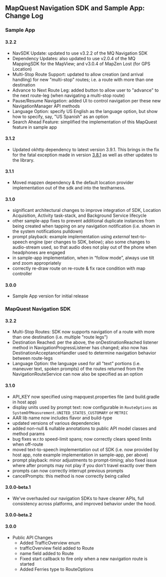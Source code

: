 ## MapQuest Navigation SDK and Sample App: Change Log

### Sample App

#### 3.2.2

* NavSDK Update: updated to use v3.2.2 of the MQ Navigation SDK
* Dependency Updates: also updated to use v2.0.4 of the MQ MappingSDK for the MapView; and v3.0.4 of MapZen Lost (for GPS Location)
* Multi-Stop Route Support: updated to allow creation (and arrival handling) for new "multi-stop" routes; i.e. a route with more than one destination
* Advance to Next Route Leg: added button to allow user to "advance" to the next route-leg (when navigating a multi-stop route)
* Pause/Resume Navigation: added UI to control navigation per these new NavigationManager API methods
* Language Option: specify US English as the language option, but show how to specify, say, "US Spanish" as an option
* Search Ahead Feature: simplified the implementation of this MapQuest feature in sample app

#### 3.1.2

* Updated okhttp dependency to latest version 3.9.1. This brings in the fix for the fatal exception made in version [3.8.1](https://github.com/square/okhttp/blob/master/CHANGELOG.md)  as well as other updates to the library.

#### 3.1.1

* Moved mapzen dependency & the default location provider implementation out of the sdk and into the testharness.

#### 3.1.0

* significant architectural changes to improve integration of SDK, Location Acquisition, Activity task-stack, and Background Service lifecycle
* other sample-app fixes to prevent additional duplicate instances from being created when tapping on any navigation notification (i.e. shown in the system notifications pulldown)
* prompt playback: example implementation using _external_ text-to-speech engine (per changes to SDK, below); also some changes to audio-stream used, so that audio does not play out of the phone when headphones are engaged
* in sample-app implementation, when in “follow mode”, always use tilt and zoom appropriately
* correctly re-draw route on re-route & fix race condition with map controller

#### 3.0.0

* Sample App version for initial release



### MapQuest Navigation SDK

#### 3.2.2

* Multi-Stop Routes: SDK now supports navigation of a route with more than one destination (i.e. multiple "route legs")
* Destination Reached: per the above, the onDestinationReached listener method in NavigationProgressListener has changed; also now has DestinationAcceptanceHandler used to determine navigation behavior between route-legs
* Language Option: the language used for all "text" portions (i.e. maneuver text, spoken prompts) of the routes returned from the NavigationRouteService can now also be specified as an option

#### 3.1.0

* API_KEY now specified using mapquest.properties file (and build.gradle in host app)
* display units used by prompt text: now configurable in `RouteOptions` as `SystemOfMeasurement.UNITED_STATES_CUSTOMARY` or `METRIC`
* AAR lib name now includes flavor and build-type
* updated versions of various dependencies 
* added non-null & nullable annotations to public API model classes and method params
* bug fixes w.r.to speed-limit spans; now correctly clears speed limits when off-route
* moved text-to-speech implementation out of SDK (i.e. now provided by host app, note example implementation in sample-app, per above)
* prompt playback: minor adjustments to prompt-timing; also fixed issue where after prompts may not play if you don't travel exactly over them
* prompts can now correctly interrupt previous prompts
* cancelPrompts: this method is now correctly being called

#### 3.0.0-beta.1
- We've overhauled our navigation SDKs to have cleaner APIs, full consistency across platforms, and improved behavior under the hood.

#### 3.0.0-beta.2

#### 3.0.0
- Public API Changes
    - Added TrafficOverview enum
    - trafficOverview field added to Route
    - name field added to Route
    - Fixed start callback to fire only when a new navigation route is started
    - Added Ferries type to RouteOptions